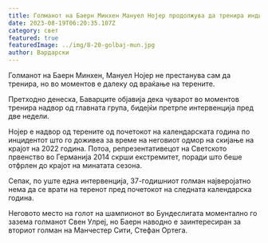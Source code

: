 ```yaml
---
title: Голманот на Баерн Минхен Мануел Нојер продолжува да тренира индивидуално ...
date: 2023-08-19T06:20:35.107Z
category: свет
featured: true
featuredImage: ../img/8-20-golbaj-mun.jpg
author: Вардарски
---
```

Голманот на Баерн Минхен, Мануел Нојер не престанува сам да тренира, но во моментов е далеку од враќање на терените.

Претходно денеска, Баварците објавија дека чуварот во моментов тренира надвор од главната група, бидејќи претрпе интервенција пред две недели.

Нојер е надвор од терените од почетокот на календарската година по инцидентот што го доживеа за време на неговиот одмор на скијање на крајот на 2022 година. Потоа, репрезентативецот на Светското првенство во Германија 2014 скрши екстремитет, поради што беше отфрлен до крајот на минатата сезона.

Сепак, по уште една интервенција, 37-годишниот голман најверојатно нема да се врати на теренот пред почетокот на следната календарска година.

Неговото место на голот на шампионот во Бундеслигата моментално го зазема голманот Свен Улреј, но Баерн наводно е заинтересиран за вториот голман на Манчестер Сити, Стефан Ортега.